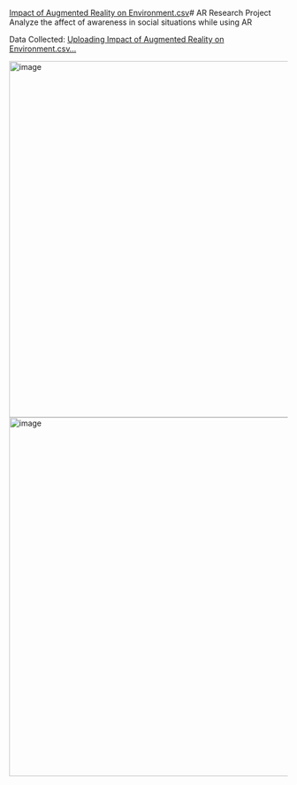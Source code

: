 [Impact of Augmented Reality on Environment.csv](https://github.com/Allana-Gibson/AR-Research-Project/files/15030197/Impact.of.Augmented.Reality.on.Environment.csv)# AR Research Project
 Analyze the affect of awareness in social situations while using AR


Data Collected: 
[Uploading Impact of Augmented Reality on Environment.csv…]()

<img width="644" alt="image" src="https://github.com/Allana-Gibson/AR-Research-Project/assets/53357849/5cb7e972-a4fb-4d81-8337-a01b68804455">

<img width="649" alt="image" src="https://github.com/Allana-Gibson/AR-Research-Project/assets/53357849/e7ed74fa-f4a0-4cc5-8a28-d032da484a7c">


